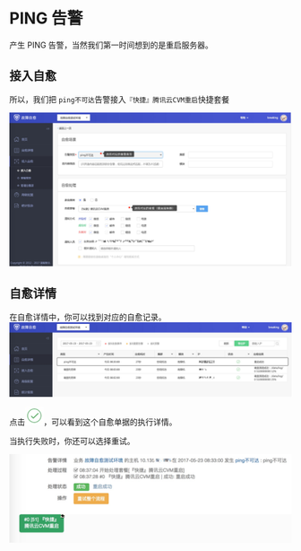 # PING 告警
产生 PING 告警，当然我们第一时间想到的是重启服务器。

## 接入自愈
所以，我们把 `ping不可达`告警接入`『快捷』腾讯云CVM重启`快捷套餐

![](../assets/14955064369949.jpg)

## 自愈详情
在自愈详情中，你可以找到对应的自愈记录。
![](../assets/14955066069489.jpg)

点击![](../assets/14955069261567.jpg)，可以看到这个自愈单据的执行详情。

当执行失败时，你还可以选择重试。

![](../assets/14955066257255.jpg)
